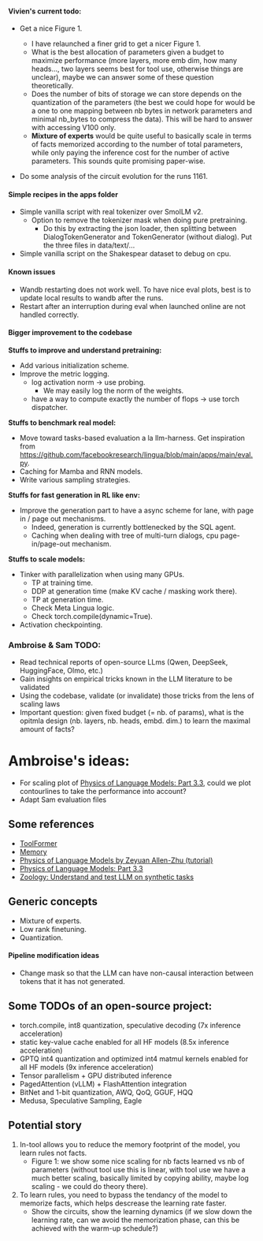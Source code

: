#### Vivien's current todo:

- Get a nice Figure 1.
    - I have relaunched a finer grid to get a nicer Figure 1.
    - What is the best allocation of parameters given a budget to maximize performance (more layers, more emb dim, how many heads..., two layers seems best for tool use, otherwise things are unclear), maybe we can answer some of these question theoretically.
    - Does the number of bits of storage we can store depends on the quantization of the parameters (the best we could hope for would be a one to one mapping between nb bytes in network parameters and minimal nb_bytes to compress the data). This will be hard to answer with accessing V100 only.
    - **Mixture of experts** would be quite useful to basically scale in terms of facts memorized according to the number of total parameters, while only paying the inference cost for the number of active parameters. This sounds quite promising paper-wise.

- Do some analysis of the circuit evolution for the runs 1161.

#### Simple recipes in the apps folder
- Simple vanilla script with real tokenizer over SmolLM v2.
    - Option to remove the tokenizer mask when doing pure pretraining.
        - Do this by extracting the json loader, then splitting between DialogTokenGenerator and TokenGenerator (without dialog). Put the three files in data/text/...
- Simple vanilla script on the Shakespear dataset to debug on cpu.

#### Known issues
- Wandb restarting does not work well. To have nice eval plots, best is to update local results to wandb after the runs.
- Restart after an interruption during eval when launched online are not handled correctly.

#### Bigger improvement to the codebase
**Stuffs to improve and understand pretraining:**
- Add various initialization scheme.
- Improve the metric logging.
    - log activation norm -> use probing.
        - We may easily log the norm of the weights.
    - have a way to compute exactly the number of flops -> use torch dispatcher.

**Stuffs to benchmark real model:**
- Move toward tasks-based evaluation a la llm-harness. Get inspiration from https://github.com/facebookresearch/lingua/blob/main/apps/main/eval.py.
- Caching for Mamba and RNN models.
- Write various sampling strategies.

**Stuffs for fast generation in RL like env:**
- Improve the generation part to have a async scheme for lane, with page in / page out mechanisms.
    - Indeed, generation is currently bottlenecked by the SQL agent.
    - Caching when dealing with tree of multi-turn dialogs, cpu page-in/page-out mechanism.

**Stuffs to scale models:**
- Tinker with parallelization when using many GPUs.
    - TP at training time.
    - DDP at generation time (make KV cache / masking work there).
    - TP at generation time.
    - Check Meta Lingua logic.
    - Check torch.compile(dynamic=True).
- Activation checkpointing.

### Ambroise & Sam TODO:
- Read technical reports of open-source LLms (Qwen, DeepSeek, HuggingFace, Olmo, etc.)
- Gain insights on empirical tricks known in the LLM literature to be validated
- Using the codebase, validate (or invalidate) those tricks from the lens of scaling laws
- Important question: given fixed budget (= nb. of params), what is the opitmla design (nb. layers, nb. heads, embd. dim.) to learn the
maximal amount of facts?

# Ambroise's ideas:
- For scaling plot of [Physics of Language Models: Part 3.3](https://arxiv.org/pdf/2404.05405), could we plot contourlines to take the performance into account?
- Adapt Sam evaluation files

## Some references
- [ToolFormer](https://arxiv.org/pdf/2302.04761)
- [Memory](https://arxiv.org/pdf/2407.01178v1)
- [Physics of Language Models by Zeyuan Allen-Zhu (tutorial)](https://www.youtube.com/watch?v=yBL7J0kgldU)
- [Physics of Language Models: Part 3.3](https://arxiv.org/pdf/2404.05405)
- [Zoology: Understand and test LLM on synthetic tasks](https://github.com/HazyResearch/zoology)

## Generic concepts
- Mixture of experts.
- Low rank finetuning.
- Quantization.

#### Pipeline modification ideas
- Change mask so that the LLM can have non-causal interaction between tokens that it has not generated.

## Some TODOs of an open-source project:
- torch.compile, int8 quantization, speculative decoding (7x inference acceleration)
- static key-value cache enabled for all HF models (8.5x inference acceleration)
- GPTQ int4 quantization and optimized int4 matmul kernels enabled for all HF models (9x inference acceleration)
- Tensor parallelism + GPU distributed inference
- PagedAttention (vLLM) + FlashAttention integration
- BitNet and 1-bit quantization, AWQ, QoQ, GGUF, HQQ
- Medusa, Speculative Sampling, Eagle


## Potential story
1. In-tool allows you to reduce the memory footprint of the model, you learn rules not facts.
    - Figure 1: we show some nice scaling for nb facts learned vs nb of parameters (without tool use this is linear, with tool use we have a much better scaling, basically limited by copying ability, maybe log scaling - we could do theory there).
2. To learn rules, you need to bypass the tendancy of the model to memorize facts, which helps descrease the learning rate faster.
    - Show the circuits, show the learning dynamics (if we slow down the learning rate, can we avoid the memorization phase, can this be achieved with the warm-up schedule?)
